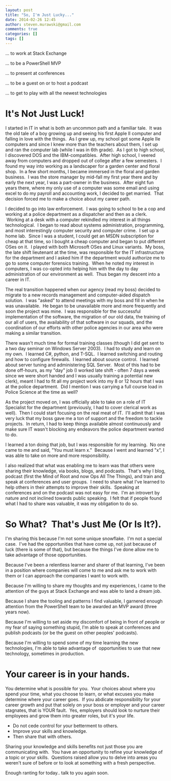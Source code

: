 ```yaml
---
layout: post
title: "So, I'm Just Lucky..."
date: 2014-02-26 12:45
author: steven.murawski@gmail.com
comments: true
categories: []
tags: []
---
```



... to work at Stack Exchange


... to be a PowerShell MVP


... to present at conferences


... to be a guest on or to host a podcast


... to get to play with all the newest technologies


# It's Not Just Luck!



I started in IT in what is both an uncommon path and a familiar tale. &nbsp;It was the old tale of a boy growing up and seeing his first Apple II computer and falling in love with the things. &nbsp;As I grew up, my school got some Apple IIe computers and since I knew more than the teachers about them, I set up and ran the computer lab (while I was in 6th grade). &nbsp;As I got to high school, I discovered DOS and the IBM-compatibles. &nbsp;After high school, I veered away from computers and dropped out of college after a few semesters. &nbsp;I found my way into working as a landscaper for a garden center and floral shop. &nbsp;In a few short months, I became immersed in the floral and garden business. &nbsp;I was the store manager by mid-fall my first year there and by early the next year, I was a part-owner in the business. &nbsp;After eight fun years there, where my only use of a computer was some email and using excel to do my payroll and accounting work, I decided to get married. &nbsp;That decision forced me to make a choice about my career path.


I decided to go into law enforcement. &nbsp;I was going to school to be a cop and working at a police department as a dispatcher and then as a clerk. &nbsp;Working at a desk with a computer rekindled my interest in all things technological. &nbsp;I began to read about systems administration, programming, and most interestingly computer security and computer crime. &nbsp;I set up a home lab. &nbsp;Since I was a student, I could get an MSDN subscription for cheap at that time, so I bought a cheap computer and began to put different OSes on it. &nbsp;I played with both Microsoft OSes and Linux variants. &nbsp;My boss, the late shift lieutenant at the time, was responsible for the IT infrastructure for the department and I asked him if the department would authorize me to go to some computer forensics training. &nbsp;When he noted my interest in computers, I was co-opted into helping him with the day to day administration of our environment as well. &nbsp;Thus began my descent into a career in IT.


The real transition happened when our agency (read my boss) decided to migrate to a new records management and computer-aided dispatch solution. &nbsp;I was "asked" to attend meetings with my boss and fill in when he was unavailable. &nbsp;He began to be unavailable more and more frequently and soon the project was mine. &nbsp;I was responsible for the successful implementation of the software, the migration of our old data, the training of our all of users, the availability of that software in our squads, and the coordination of our efforts with other police agencies in our area who were making a similar transition. &nbsp;


There wasn't much time for formal training classes (though I did get sent to a two day seminar on Windows Server 2003). &nbsp;I had to study and learn on my own. &nbsp;I learned C#, python, and T-SQL. &nbsp;I learned switching and routing and how to configure firewalls. &nbsp;I learned about source control. &nbsp;I learned about server tuning and administering SQL Server. &nbsp;Most of this had to be done off-hours, as my "day" job (I worked late shift - often 7 days a week since we were short handed and I was usually training a potential new clerk), meant I had to fit all my project work into my 8 or 12 hours that I was at the police department. &nbsp;Did I mention I was carrying a full course load in Police Science at the time as well?


As the project moved on, I was officially able to take on a role of IT Specialist for the department (previously, I had to cover clerical work as well). &nbsp;Then I could start focusing on the real meat of IT. &nbsp;I'll admit that I was very luck that my boss gave me a ton of support and the freedom to tackle projects. &nbsp;In return, I had to keep things available almost continuously and make sure IT wasn't blocking any endeavors the police department wanted to do.&nbsp;


I learned a ton doing that job, but I was responsible for my learning. &nbsp;No one came to me and said, "You must learn x." &nbsp;Because I went and learned "x", I was able to take on more and more responsibility. &nbsp;


I also realized that what was enabling me to learn was that others were sharing their knowledge, via books, blogs, and podcasts. &nbsp;That's why I blog, podcast (first the Mind of Root and now Ops All The Things), and train and speak at conferences and user groups. &nbsp;I need to share what I've learned to help others in their attempts to improve their skills. &nbsp;Speaking at conferences and on the podcast was not easy for me. &nbsp;I'm an introvert by nature and not inclined towards public speaking. &nbsp;I felt that if people found what I had to share was valuable, it was my obligation to do so.


# So What? &nbsp;That's Just Me (Or Is It?).



I'm sharing this because I'm not some unique snowflake. &nbsp;I'm not a special case. &nbsp;I've had the opportunities that have come up, not just because of luck (there is some of that), but because the things I've done allow me to take advantage of those opportunities. &nbsp;


Because I've been a relentless learner and sharer of that learning, I've been in a position where companies will come to me and ask me to work with them or I can approach the companies I want to work with. &nbsp;


Because I'm willing to share my thoughts and my experiences, I came to the attention of the guys at Stack Exchange and was able to land a dream job. &nbsp;


Because I share the tooling and patterns I find valuable, I garnered enough attention from the PowerShell team to be awarded an MVP award (three years now).


Because I'm willing to set aside my discomfort of being in front of people or my fear of saying something stupid, I'm able to speak at conferences and publish podcasts (or be the guest on other peoples' podcasts).


Because I'm willing to spend some of my time learning the new technologies, I'm able to take advantage of &nbsp;opportunities to use that new technology, sometimes in production.


# Your career is in your hands. &nbsp;



You determine what is possible for you. &nbsp;Your choices about where you spend your time, what you choose to learn, or what excuses you make determine where your career goes. &nbsp;If you abdicate responsibility for your career growth and put that solely on your boss or employer and your career stagnates, that is YOUR fault. &nbsp;Yes, employers should look to nurture their employees and grow them into greater roles, but it's your life. &nbsp;


*   Do not cede control for your betterment to others. &nbsp;
*   Improve your skills and knowledge.
*   Then share that with others.

Sharing your knowledge and skills benefits not just those you are communicating with. &nbsp;You have an opportunity to refine your knowledge of a topic or your skills. &nbsp;Questions raised allow you to delve into areas you weren't sure of before or to look at something with a fresh perspective.


Enough ranting for today.. talk to you again soon.

